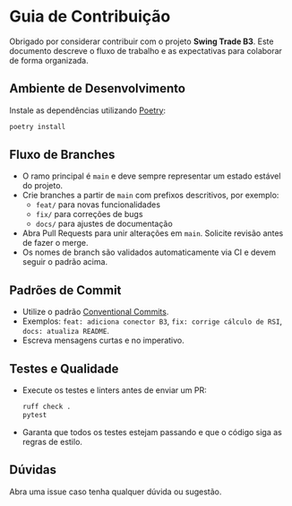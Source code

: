 # Guia de Contribuição

Obrigado por considerar contribuir com o projeto **Swing Trade B3**. Este documento descreve o fluxo de trabalho e as expectativas para colaborar de forma organizada.

## Ambiente de Desenvolvimento

Instale as dependências utilizando [Poetry](https://python-poetry.org/):

```bash
poetry install
```

## Fluxo de Branches
- O ramo principal é `main` e deve sempre representar um estado estável do projeto.
- Crie branches a partir de `main` com prefixos descritivos, por exemplo:
  - `feat/` para novas funcionalidades
  - `fix/` para correções de bugs
  - `docs/` para ajustes de documentação
- Abra Pull Requests para unir alterações em `main`. Solicite revisão antes de fazer o merge.
- Os nomes de branch são validados automaticamente via CI e devem seguir o padrão acima.

## Padrões de Commit
- Utilize o padrão [Conventional Commits](https://www.conventionalcommits.org/).
- Exemplos: `feat: adiciona conector B3`, `fix: corrige cálculo de RSI`, `docs: atualiza README`.
- Escreva mensagens curtas e no imperativo.

## Testes e Qualidade
- Execute os testes e linters antes de enviar um PR:
  ```bash
  ruff check .
  pytest
  ```
- Garanta que todos os testes estejam passando e que o código siga as regras de estilo.

## Dúvidas
Abra uma issue caso tenha qualquer dúvida ou sugestão.
